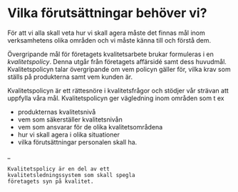 # Vilka förutsättningar behöver vi?

För att vi alla skall veta hur vi skall agera måste det finnas mål inom verksamhetens olika områden och vi måste känna till och förstå dem.

Övergripande mål för företagets kvalitetsarbete brukar formuleras i en _kvalitetspolicy_. Denna utgår från företagets affärsidé samt dess huvudmål. Kvalitetspolicyn talar övergripande om vem policyn gäller för, vilka krav som ställs på produkterna samt vem kunden är.

Kvalitetspolicyn är ett rättesnöre i kvalitetsfrågor och stödjer vår strävan att uppfylla våra mål. Kvalitetspolicyn ger vägledning inom områden som t ex

- produkternas kvalitetsnivå
- vem som säkerställer kvalitetsnivån
- vem som ansvarar för de olika kvalitetsområdena
- hur vi skall agera i olika situationer
- vilka förutsättningar personalen skall ha.

_
	
	Kvalitetspolicy är en del av ett 
	kvalitetsledningssystem som skall spegla 
	företagets syn på kvalitet.
